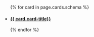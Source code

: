 <div class="{{ page.cards.class | default: 'gray-wrapper' }}">
  <ul class="usa-card-group">
    {% for card in page.cards.schema %}
      <li class="{{ page.cards.columns | default: 'tablet:grid-col-4'}} usa-card usa-card--title-only">
        <a href="{{ card.link }}">
        <div class="usa-card__container">
          <div class="usa-card__body">
            <h4>{{ card.card-title}}</h4>
          </div>
        </div>
          </a>
      </li>
    {% endfor %}
  </ul>
</div>